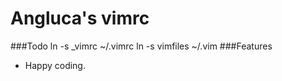 Angluca's vimrc
===============
###Todo
  ln -s \_vimrc ~/.vimrc
  ln -s vimfiles ~/.vim
###Features
- Happy coding.
